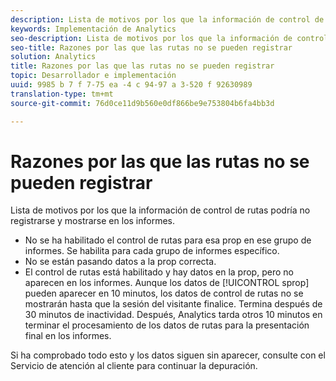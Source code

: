 ```yaml
---
description: Lista de motivos por los que la información de control de rutas podría no registrarse y mostrarse en los informes.
keywords: Implementación de Analytics
seo-description: Lista de motivos por los que la información de control de rutas podría no registrarse y mostrarse en los informes.
seo-title: Razones por las que las rutas no se pueden registrar
solution: Analytics
title: Razones por las que las rutas no se pueden registrar
topic: Desarrollador e implementación
uuid: 9985 b 7 f 7-75 ea -4 c 94-97 a 3-520 f 92630989
translation-type: tm+mt
source-git-commit: 76d0ce11d9b560e0df866be9e753804b6fa4bb3d

---
```



# Razones por las que las rutas no se pueden registrar

Lista de motivos por los que la información de control de rutas podría no registrarse y mostrarse en los informes.

* No se ha habilitado el control de rutas para esa prop en ese grupo de informes. Se habilita para cada grupo de informes específico.
* No se están pasando datos a la prop correcta.
* El control de rutas está habilitado y hay datos en la prop, pero no aparecen en los informes. Aunque los datos de [!UICONTROL sprop] pueden aparecer en 10 minutos, los datos de control de rutas no se mostrarán hasta que la sesión del visitante finalice. Termina después de 30 minutos de inactividad. Después, Analytics tarda otros 10 minutos en terminar el procesamiento de los datos de rutas para la presentación final en los informes.

Si ha comprobado todo esto y los datos siguen sin aparecer, consulte con el Servicio de atención al cliente para continuar la depuración.
